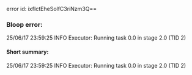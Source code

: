 error id: ixfIctEheSolfC3riNzm3Q==
### Bloop error:

25/06/17 23:59:25 INFO Executor: Running task 0.0 in stage 2.0 (TID 2)
#### Short summary: 

25/06/17 23:59:25 INFO Executor: Running task 0.0 in stage 2.0 (TID 2)